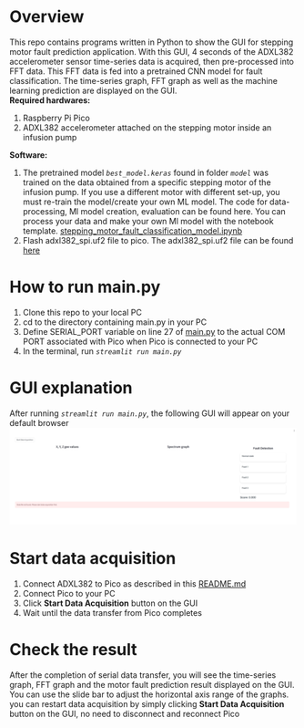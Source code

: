 # Overview
This repo contains programs written in Python to show the GUI for stepping motor fault prediction application. With this GUI, 4 seconds of the ADXL382 accelerometer sensor time-series  data is acquired, then pre-processed into FFT data. This FFT data is fed into a pretrained CNN model for fault classification.
The time-series graph, FFT graph as well as the machine learning prediction are displayed on the GUI.
<br>
**Required hardwares:**
1. Raspberry Pi Pico
2. ADXL382 accelerometer attached on the stepping motor inside an infusion pump
   

**Software:**
1. The pretrained model *`best_model.keras`* found in folder *`model`* was trained on the data obtained from a specific stepping motor of the infusion pump. If you use a different motor with different set-up, you must re-train the model/create your own ML model.
   The code for data-processing, Ml model creation, evaluation can be found here. You can process your data and make your own Ml model with the notebook template.
  [stepping_motor_fault_classification_model.ipynb](https://github.com/dauhoangganh/ADXL382_Pico_Streamlit_Example/blob/main/stepping_motor_fault_classification_model.ipynb)
2. Flash adxl382_spi.uf2 file to pico. The adxl382_spi.uf2 file can be found [here](https://github.com/dauhoangganh/ADXL382_SPI_raspberry_pico/blob/main/build/adxl382_spi.uf2)

# How to run main.py
1. Clone this repo to your local PC
2. cd to the directory containing main.py in your PC
3. Define SERIAL_PORT variable on line 27 of [main.py](https://github.com/dauhoangganh/ADXL382_Pico_Streamlit_Example/blob/main/main.py) to the actual COM PORT associated with Pico when Pico is connected to your PC
4. In the terminal, run *`streamlit run main.py`*

# GUI explanation
After running *`streamlit run main.py`*, the following GUI will appear on your default browser
![Initial GUI](images/Screenshot_25-6-2025_135839_192.168.3.9.jpeg)

# Start data acquisition
1. Connect ADXL382 to Pico as described in this [README.md](https://github.com/dauhoangganh/ADXL382_SPI_raspberry_pico/blob/main/README.md)
2. Connect Pico to your PC
3. Click **Start Data Acquisition** button on the GUI
4. Wait until the data transfer from Pico completes

# Check the result
After the completion of serial data transfer, you will see the time-series graph, FFT graph and the motor fault prediction result displayed on the GUI.
You can use the slide bar to adjust the horizontal axis range of the graphs.
<br>
you can restart data acquisition by simply clicking **Start Data Acquisition** button on the GUI, no need to disconnect and reconnect Pico
